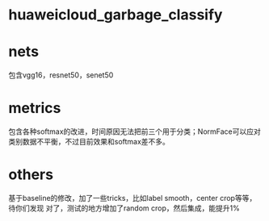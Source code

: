 # huaweicloud_garbage_classify

# nets
包含vgg16，resnet50，senet50

# metrics
包含各种softmax的改进，时间原因无法把前三个用于分类；NormFace可以应对类别数据不平衡，不过目前效果和softmax差不多。

# others
基于baseline的修改，加了一些tricks，比如label smooth，center crop等等，待你们发现
对了，测试的地方增加了random crop，然后集成，能提升1%
